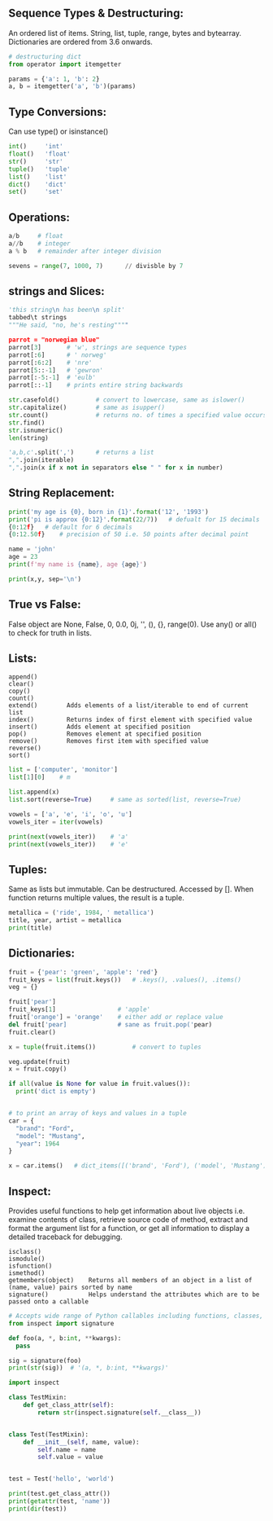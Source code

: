 ## Sequence Types & Destructuring:
An ordered list of items. String, list, tuple, range, bytes and bytearray. Dictionaries are ordered from 3.6 onwards.

```py
# destructuring dict 
from operator import itemgetter

params = {'a': 1, 'b': 2}
a, b = itemgetter('a', 'b')(params)
```

## Type Conversions:
Can use type() or isinstance()
```python
int()     'int'
float()   'float'
str()     'str'
tuple()   'tuple'
list()    'list'
dict()    'dict'
set()     'set'
```

## Operations:
```python
a/b     # float
a//b    # integer
a % b   # remainder after integer division

sevens = range(7, 1000, 7)      // divisble by 7
```

## strings and Slices:
```python
'this string\n has been\n split'
tabbed\t strings
"""He said, "no, he's resting""""

parrot = "norwegian blue"
parrot[3]       # 'w', strings are sequence types
parrot[:6]      # ' norweg' 
parrot[:6:2]    # 'nre'
parrot[5::-1]   # 'gewron' 
parrot[:-5:-1]  # 'eulb'
parrot[::-1]    # prints entire string backwards

str.casefold()          # convert to lowercase, same as islower()
str.capitalize()        # same as isupper() 
str.count()             # returns no. of times a specified value occurs in string
str.find()
str.isnumeric()
len(string)

'a,b,c'.split(',')      # returns a list
",".join(iterable)
",".join(x if x not in separators else " " for x in number)
```

## String Replacement:
```python
print('my age is {0}, born in {1}'.format('12', '1993')
print('pi is approx {0:12}'.format(22/7))   # defualt for 15 decimals
{0:12f}   # default for 6 decimals
{0:12.50f}    # precision of 50 i.e. 50 points after decimal point

name = 'john'
age = 23
print(f'my name is {name}, age {age}')

print(x,y, sep='\n')
```

## True vs False:
False object are None, False, 0, 0.0, 0j, '', (), {}, range(0). Use any() or all() to check for truth in lists.

## Lists:
```
append()
clear()
copy()
count()
extend()        Adds elements of a list/iterable to end of current list
index()         Returns index of first element with specified value
insert()        Adds element at specified position
pop()           Removes element at specified position
remove()        Removes first item with specified value
reverse()
sort()
```
```python
list = ['computer', 'monitor']
list[1][0]    # m

list.append(x)
list.sort(reverse=True)     # same as sorted(list, reverse=True)

vowels = ['a', 'e', 'i', 'o', 'u']
vowels_iter = iter(vowels)

print(next(vowels_iter))    # 'a'
print(next(vowels_iter))    # 'e'

```

## Tuples:
Same as lists but immutable. Can be destructured. Accessed by []. When function returns multiple values, the result is a tuple.

```python
metallica = ('ride', 1984, ' metallica')
title, year, artist = metallica
print(title)
```

## Dictionaries:
```python
fruit = {'pear': 'green', 'apple': 'red'}
fruit_keys = list(fruit.keys())   # .keys(), .values(), .items()
veg = {}

fruit['pear']
fruit_keys[1]                 # 'apple'
fruit['orange'] = 'orange'    # either add or replace value
del fruit['pear]              # sane as fruit.pop('pear)
fruit.clear()

x = tuple(fruit.items())          # convert to tuples

veg.update(fruit)
x = fruit.copy()

if all(value is None for value in fruit.values()):
  print('dict is empty')


# to print an array of keys and values in a tuple 
car = {
  "brand": "Ford",
  "model": "Mustang",
  "year": 1964
}

x = car.items()   # dict_items([('brand', 'Ford'), ('model', 'Mustang'), ('year', 1964)])

```

## Inspect:
Provides useful functions to help get information about live objects i.e. examine contents of class, retrieve source code of method, extract and format the argument list for a function, or get all information to display a detailed traceback for debugging.

```
isclass()
ismodule()
isfunction()
ismethod()
getmembers(object)    Returns all members of an object in a list of (name, value) pairs sorted by name
signature()           Helps understand the attributes which are to be passed onto a callable
```

```py
# Accepts wide range of Python callables including functions, classes, partial objects
from inspect import signature

def foo(a, *, b:int, **kwargs):
  pass

sig = signature(foo)
print(str(sig))  # '(a, *, b:int, **kwargs)'
```
```py
import inspect

class TestMixin:
    def get_class_attr(self):
        return str(inspect.signature(self.__class__))


class Test(TestMixin):
    def __init__(self, name, value):
        self.name = name
        self.value = value


test = Test('hello', 'world')

print(test.get_class_attr())
print(getattr(test, 'name'))
print(dir(test))
```




